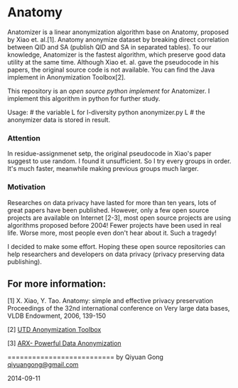 Anatomy
===========================
Anatomizer is a linear anonymization algorithm base on Anatomy, proposed by Xiao et. al.[1]. Anatomy anonymize dataset by breaking direct correlation between QID and SA (publish QID and SA in separated tables). To our knowledge, Anatomizer is the fastest algorithm, which preserve good data utility at the same time. Although Xiao et. al. gave the pseudocode in his papers, the original source code is not available. You can find the Java implement in Anonymization Toolbox[2].

This repository is an *open source python implement* for Anatomizer. I implement this algorithm in python for further study.

Usage:
	# the variable L for l-diversity
	python anonymizer.py L
	# the anonymizer data is stored in result.

### Attention
In residue-assignmenet setp, the original pseudocode in Xiao's paper suggest to use random. I found it unsufficient. So I try every groups in order. It's much faster, meanwhile making previous groups much larger.


### Motivation 
Researches on data privacy have lasted for more than ten years, lots of great papers have been published. However, only a few open source projects are available on Internet [2-3], most open source projects are using algorithms proposed before 2004! Fewer projects have been used in real life. Worse more, most people even don't hear about it. Such a tragedy! 

I decided to make some effort. Hoping these open source repositories can help researchers and developers on data privacy (privacy preserving data publishing).

## For more information:

[1] X. Xiao, Y. Tao. Anatomy: simple and effective privacy preservation Proceedings of the 32nd international conference on Very large data bases, VLDB Endowment, 2006, 139-150 

[2] [UTD Anonymization Toolbox](http://cs.utdallas.edu/dspl/cgi-bin/toolbox/index.php?go=home)

[3] [ARX- Powerful Data Anonymization](https://github.com/arx-deidentifier/arx)

==========================
by Qiyuan Gong
qiyuangong@gmail.com

2014-09-11

